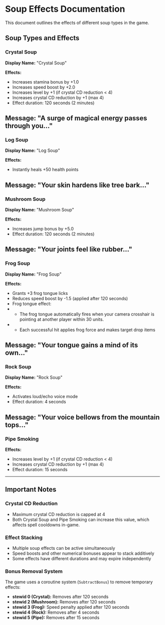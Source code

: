 # Soup Effects Documentation

This document outlines the effects of different soup types in the game.

## Soup Types and Effects

### Crystal Soup
**Display Name:** "Crystal Soup"

**Effects:**
- Increases stamina bonus by +1.0
- Increases speed boost by +2.0
- Increases level by +1 (if crystal CD reduction < 4)
- Increases crystal CD reduction by +1 (max 4)
- Effect duration: 120 seconds (2 minutes)

**Message:** "A surge of magical energy passes through you..."
---
### Log Soup
**Display Name:** "Log Soup"

**Effects:**
- Instantly heals +50 health points

**Message:** "Your skin hardens like tree bark..."
---
### Mushroom Soup
**Display Name:** "Mushroom Soup"

**Effects:**
- Increases jump bonus by +5.0
- Effect duration: 120 seconds (2 minutes)

**Message:** "Your joints feel like rubber..."
---
### Frog Soup
**Display Name:** "Frog Soup"

**Effects:**
- Grants +3 frog tongue licks
- Reduces speed boost by -1.5 (applied after 120 seconds)
- Frog tongue effect:
- - The frog tongue automatically fires when your camera crosshair is pointing at another player within 30 units.
- - Each successful hit applies frog force and makes target drop items

**Message:** "Your tongue gains a mind of its own..."
---
### Rock Soup
**Display Name:** "Rock Soup"

**Effects:**
- Activates loud/echo voice mode
- Effect duration: 4 seconds

**Message:** "Your voice bellows from the mountain tops..."
---
### Pipe Smoking

**Effects:**
- Increases level by +1 (if crystal CD reduction < 4)
- Increases crystal CD reduction by +1 (max 4)
- Effect duration: 15 seconds
---
## Important Notes

### Crystal CD Reduction
- Maximum crystal CD reduction is capped at 4
- Both Crystal Soup and Pipe Smoking can increase this value, which affects spell cooldowns in-game.

### Effect Stacking
- Multiple soup effects can be active simultaneously
- Speed boosts and other numerical bonuses appear to stack additively
- Some effects have different durations and may expire independently

### Bonus Removal System
The game uses a coroutine system (`SubtractBonus`) to remove temporary effects:
- **stewid 0 (Crystal):** Removes after 120 seconds
- **stewid 2 (Mushroom):** Removes after 120 seconds  
- **stewid 3 (Frog):** Speed penalty applied after 120 seconds
- **stewid 4 (Rock):** Removes after 4 seconds
- **stewid 5 (Pipe):** Removes after 15 seconds
